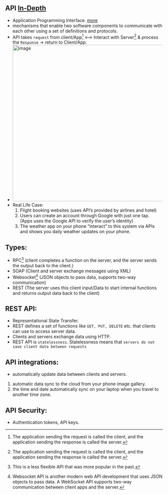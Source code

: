 ## API [In-Depth](https://www.govtech.com/archive/whats-an-api-and-why-do-you-need-one.html)
- Application Programming Interface. [more](https://aws.amazon.com/what-is/api/)
- mechanisms that enable two software components to communicate with each other using a set of definitions and protocols.
- API takes `request` from client/App[^1] <--> Interact with Server[^1] & process the `Response` -> return to Client/App.
- <img width="500" alt="image" src="https://github.com/cybersome/CyberDev/assets/40174034/260695df-5067-44d9-ab2f-6cb3363e7e5e">
- Real Life Case: 
  1. Flight booking websites (uses API’s provided by airlines and hotel)
  2. Users can create an account through Google with just one tap. (Apps uses the Google API to verify the user’s identity)
  3. The weather app on your phone “interact” to this system via APIs and shows you daily weather updates on your phone.

## Types:
- RPC[^2] (client completes a function on the server, and the server sends the output back to the client.)
- SOAP (Client and server exchange messages using XML)
- Websocket[^3] (JSON objects to pass data, supports two-way communication)
- REST (The server uses this client input/Data to start internal functions and returns output data back to the client)

## REST API:
- Representational State Transfer.
- REST defines a set of functions like `GET, PUT, DELETE` etc. that clients can use to access server data.
- Clients and servers exchange data using HTTP.
- REST API is `statelessness`. Statelessness means that `servers do not save client data between requests`

## API integrations:
- automatically update data between clients and servers.
1. automatic data sync to the cloud from your phone image gallery.
2. the time and date automatically sync on your laptop when you travel to another time zone.

## API Security:
- Authentication tokens, API keys.



[^1]:The application sending the request is called the client, and the application sending the response is called the server. 
[^2]:This is a less flexible API that was more popular in the past.
[^3]:Websocket API is another modern web API development that uses JSON objects to pass data. A WebSocket API supports two-way communication between client apps and the server.

